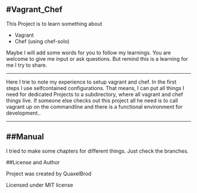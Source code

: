 #Vagrant_Chef
---

This Project is to learn something about
- Vagrant
- Chef (using chef-solo)

Maybe I will add some words for you to follow my learnings. You are welcome to give me input or ask questions.
But remind this is a learning for me I try to share.

---

Here I trie to note my experience to setup vagrant and chef. In the first steps I use selfcontained configurations. 
That means, I can put all things I need for dedicated Projects to a subdirectory, where all vagrant and chef things 
live. If someone else checks out this project all he need is to call vagrant up on the commandline and there is a 
functional environment for development..

---

##Manual
---

I tried to make some chapters for different things.
Just check the branches.



##License and Author

Project was created by QuaxelBrod

Licensed under MIT license
